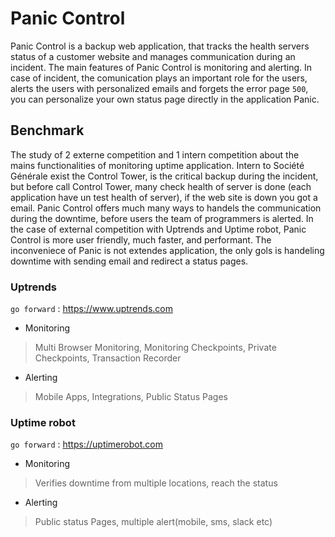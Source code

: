 # Panic Control

Panic Control is a backup web application, that tracks the health servers status of a customer website and manages communication during an incident. The main features of Panic Control is monitoring and alerting. 
In case of incident, the comunication plays an important role for the users, alerts the users with personalized emails and forgets the error page `500`, you can personalize your own status page directly in the application Panic.


## Benchmark

The study of 2 externe competition and 1 intern competition about the mains functionalities of monitoring uptime application.
Intern to Société Générale exist the Control Tower, is the critical backup during the incident, but before call Control Tower, many check health of server is done (each application have un test health of server), if the web site is down you got a email. Panic Control offers much many ways to handels the communication during the downtime, before users the team of programmers is alerted. In the case of external competition with Uptrends and Uptime robot, Panic Control is more user friendly, much faster, and performant. The inconveniece of Panic is 
not extendes application, the only gols is handeling downtime with sending email and redirect a status pages.

### Uptrends
`go forward` : <https://www.uptrends.com>
- Monitoring
> Multi Browser Monitoring, Monitoring Checkpoints, Private Checkpoints, Transaction Recorder
- Alerting
> Mobile Apps, Integrations, Public Status Pages

### Uptime robot
`go forward` : <https://uptimerobot.com>
- Monitoring
> Verifies downtime from multiple locations, reach the status
- Alerting
> Public status Pages, multiple alert(mobile, sms, slack etc)
